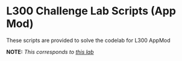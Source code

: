 # L300 Challenge Lab Scripts (App Mod)
These scripts are provided to solve the codelab for L300 AppMod

**NOTE:** *This corresponds to [this lab](https://partner.cloudskillsboost.google/focuses/18952?parent=catalog)* 
